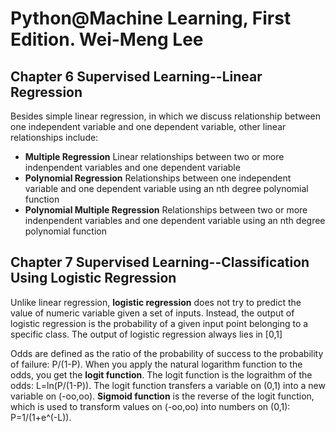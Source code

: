 # Python@Machine Learning, First Edition. Wei-Meng Lee

## Chapter 6 Supervised Learning--Linear Regression

Besides simple linear regression, in which we discuss relationship between one independent variable and one dependent variable, other linear relationships include:
- **Multiple Regression** Linear relationships between two or more indenpendent variables and one dependent variable
- **Polynomial Regression** Relationships between one independent variable and one dependent variable using an nth degree polynomial function
- **Polynomial Multiple Regression** Relationships between two or more indenpendent variables and one dependent variable using an nth degree polynomial function

## Chapter 7 Supervised Learning--Classification Using Logistic Regression

Unlike linear regression, **logistic regression** does not try to predict the value of numeric variable given a set of inputs. Instead, the output of logistic regression is the probability of a given input point belonging to a specific class. The output of logistic regression always lies in [0,1]

Odds are defined as the ratio of the probability of success to the probability of failure: P/(1-P). When you apply the natural logarithm function to the odds, you get the **logit function**. The logit function is the lograithm of the odds: L=ln(P/(1-P)). The logit function transfers a variable on (0,1) into a new variable on (-oo,oo). **Sigmoid function** is the reverse of the logit function, which is used to transform values on (-oo,oo) into numbers on (0,1): P=1/(1+e^(-L)).
